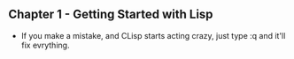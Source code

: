## Chapter 1 - Getting Started with Lisp

- If you make a mistake, and CLisp starts acting crazy, just type :q and it'll fix evrything.